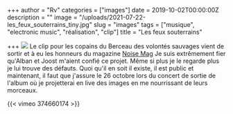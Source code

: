 +++
author = "Rv"
categories = ["images"]
date = 2019-10-02T00:00:00Z
description = ""
image = "/uploads/2021-07-22-les_feux_souterrains_tiny.jpg"
slug = "images"
tags = ["musique", "electronic music", "réalisation", "clip"]
title = "Les feux souterrains"

+++
![](/uploads/2021-07-22-les_feux_souterrains_tiny.jpg)
Le clip pour les copains du Berceau des volontés sauvages vient de sortir et à eu les honneurs du magazine [Noise Mag](http://www.noisemag.net/avant-premiere-berceau-des-volontes-sauvages-clippe-un-premier-extrait-de-son-album) Je suis extrêmement fier qu'Alban et Joost m'aient confié ce projet. Même si plus je le regarde plus je lui trouve des défauts. Quoi qu'il en soit il existe, il est public et maintenant, il faut que j'assure le 26 octobre lors du concert de sortie de l'album où je projetterai en live des images en me nourrissant de leurs morceaux.

{{< vimeo 374660174 >}}